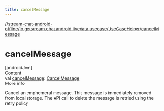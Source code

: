 ```yaml
---
title: cancelMessage
---
```

//[stream-chat-android-offline](../../../index.md)/[io.getstream.chat.android.livedata.usecase](../index.md)/[UseCaseHelper](index.md)/[cancelMessage](cancelMessage.md)



# cancelMessage  
[androidJvm]  
Content  
val [cancelMessage](cancelMessage.md): [CancelMessage](../CancelMessage/index.md)  
More info  


Cancel an emphemeral message. This message is immediately removed from local storage. The API call to delete the message is retried using the retry policy

  



